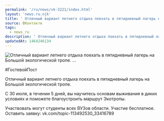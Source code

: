 ```yaml
---
permalink: '/ru/news/vk-3221/index.html'
layout: 'news.ru.njk'
title: ' Отличный вариант летнего отдыха поехать в пятидневный лагерь на Большой экологической тропе. …'
source: ВКонтакте
tags:
  - news_ru
description: ' Отличный вариант летнего отдыха поехать в пятидневный лагерь на Большой экологической тропе. …'
updatedAt: 1464246134
---
```

![ Отличный вариант летнего отдыха поехать в пятидневный лагерь на Большой экологической тропе. …](https://sun9-75.userapi.com/impf/ATj6wLTh34iXYAuUMZPoVaAokOZd8UVyzZ_eIA/xVxQSFAlhi4.jpg?size=1280x795&quality=96&sign=d49356a8a9dcb8acb41dbe56a39c61a9&c_uniq_tag=1jUKv1tZhSoo8OMH0Eo9OkngjsjEcZb1-hI5Wabpca4&type=album)

#ГостевойПост

Отличный вариант летнего отдыха поехать в пятидневный лагерь на Большой экологической тропе.

С 30 июля, в течении 5 дней, вы научитесь основам выживания в диких условиях и поможете благоустроить маршрут Экотропы.

Участвовать могут студенты всех ВУЗов области. Участие бесплатное. Оставить заявку: vk.com/topic-113492530_33416789
